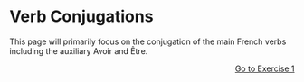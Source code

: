 <h1>Verb Conjugations</h1>

<p> This page will primarily focus on the conjugation of the main French verbs including the auxiliary Avoir and Être. </p>

<p>
  <a style="float:right;" href="conjugationexercises1.html">Go to Exercise 1</a>
  </p>
  <div style="clear:both;"> </div>
